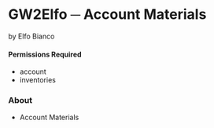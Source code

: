# GW2Elfo ─ Account Materials
by Elfo Bianco

#### Permissions Required
* account
* inventories

### About
* Account Materials
